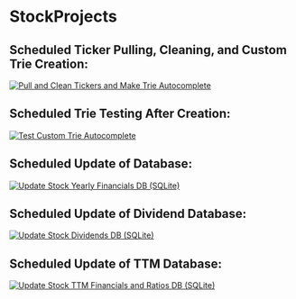 # StockProjects



## Scheduled Ticker Pulling, Cleaning, and Custom Trie Creation:

[![Pull and Clean Tickers and Make Trie Autocomplete](https://github.com/JNewman-cell/StockProjects/actions/workflows/tickers.yml/badge.svg)](https://github.com/JNewman-cell/StockProjects/actions/workflows/tickers.yml)

## Scheduled Trie Testing After Creation:

[![Test Custom Trie Autocomplete](https://github.com/JNewman-cell/StockProjects/actions/workflows/test_trie.yml/badge.svg)](https://github.com/JNewman-cell/StockProjects/actions/workflows/test_trie.yml)

## Scheduled Update of Database:

[![Update Stock Yearly Financials DB (SQLite)](https://github.com/JNewman-cell/StockProjects/actions/workflows/update_database.yml/badge.svg)](https://github.com/JNewman-cell/StockProjects/actions/workflows/update_database.yml)

## Scheduled Update of Dividend Database:

[![Update Stock Dividends DB (SQLite)](https://github.com/JNewman-cell/StockProjects/actions/workflows/update_dividend_database.yml/badge.svg)](https://github.com/JNewman-cell/StockProjects/actions/workflows/update_dividend_database.yml)

## Scheduled Update of TTM Database:

[![Update Stock TTM Financials and Ratios DB (SQLite)](https://github.com/JNewman-cell/StockProjects/actions/workflows/update_ttm_database.yml/badge.svg)](https://github.com/JNewman-cell/StockProjects/actions/workflows/update_ttm_database.yml)
